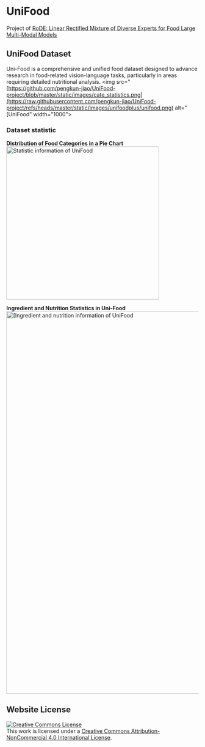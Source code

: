# UniFood

Project of [RoDE: Linear Rectified Mixture of Diverse Experts for Food Large Multi-Modal Models](https://arxiv.org/pdf/2407.12730)

## UniFood Dataset

Uni-Food is a comprehensive and unified food dataset designed to advance research in food-related vision-language tasks, particularly in areas requiring detailed nutritional analysis. 
<img src="[https://github.com/pengkun-jiao/UniFood-project/blob/master/static/images/cate_statistics.png](https://raw.githubusercontent.com/pengkun-jiao/UniFood-project/refs/heads/master/static/images/unifoodplus/unifood.png) alt="[UniFood" width="1000">

### Dataset statistic

**Distribution of Food Categories in a Pie Chart**
<br>
<img src="[https://github.com/pengkun-jiao/UniFood-project/blob/master/static/images/cate_statistics.png](https://github.com/pengkun-jiao/UniFood-project/blob/master/static/images/unifoodplus/food_type_pie_chart.png)?raw=true" alt="Statistic information of UniFood" width="400">

**Ingredient and Nutrition Statistics in Uni-Food**
<br>
<img src="[https://raw.githubusercontent.com/pengkun-jiao/UniFood-project/refs/heads/master/static/images/unifoodplus/ingre_distribution.png](https://raw.githubusercontent.com/pengkun-jiao/UniFood-project/refs/heads/master/static/images/unifoodplus/ingre_distribution.png)" alt="[Ingredient and nutrition information of UniFood" width="1000">



## Website License
<a rel="license" href="http://creativecommons.org/licenses/by-nc/4.0/">
  <img alt="Creative Commons License" style="border-width:0" src="https://licensebuttons.net/l/by-nc/4.0/88x31.png" />
</a><br />
This work is licensed under a 
<a rel="license" href="http://creativecommons.org/licenses/by-nc/4.0/">Creative Commons Attribution-NonCommercial 4.0 International License</a>.
